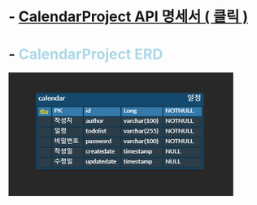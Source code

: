 # - [CalendarProject API 명세서 ( 클릭 )](https://documenter.getpostman.com/view/23971624/2sAXqzWyFD) 



# - <span style="color: lightblue"> CalendarProject ERD
![img.png](img.png)


